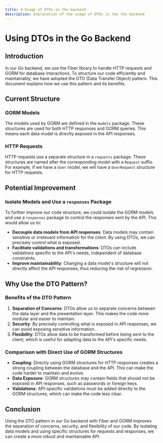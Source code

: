 ```yaml
---
title: 4-Usage of DTOs in the backend
description: Explanation of the usage of DTOs in the the backend 
---
```


# Using DTOs in the Go Backend

## Introduction

In our Go backend, we use the Fiber library to handle HTTP requests and GORM for database interactions. To structure our code efficiently and maintainably, we have adopted the DTO (Data Transfer Object) pattern. This document explains how we use this pattern and its benefits.

## Current Structure

### GORM Models

The models used by GORM are defined in the `models` package. These structures are used for both HTTP responses and GORM queries. This means each data model is directly exposed in the API responses.

### HTTP Requests

HTTP requests use a separate structure in a `requests` package. These structures are named after the corresponding model with a `Request` suffix. For example, if we have a `User` model, we will have a `UserRequest` structure for HTTP requests.

## Potential Improvement

### Isolate Models and Use a `responses` Package

To further improve our code structure, we could isolate the GORM models and use a `responses` package to control the responses sent by the API. This would allow us to:

- **Decouple data models from API responses**: Data models may contain sensitive or irrelevant information for the client. By using DTOs, we can precisely control what is exposed.
- **Facilitate validations and transformations**: DTOs can include validations specific to the API's needs, independent of database constraints.
- **Improve maintainability**: Changing a data model's structure will not directly affect the API responses, thus reducing the risk of regression.

## Why Use the DTO Pattern?

### Benefits of the DTO Pattern

1. **Separation of Concerns**: DTOs allow us to separate concerns between the data layer and the presentation layer. This makes the code more modular and easier to maintain.
2. **Security**: By precisely controlling what is exposed in API responses, we can avoid exposing sensitive information.
3. **Flexibility**: DTOs allow data to be transformed before being sent to the client, which is useful for adapting data to the API's specific needs.

### Comparison with Direct Use of GORM Structures

- **Coupling**: Directly using GORM structures for HTTP responses creates a strong coupling between the database and the API. This can make the code harder to maintain and evolve.
- **Data Exposure**: GORM structures may contain fields that should not be exposed in API responses, such as passwords or foreign keys.
- **Validations**: API-specific validations must be added directly to the GORM structures, which can make the code less clear.

## Conclusion

Using the DTO pattern in our Go backend with Fiber and GORM improves the separation of concerns, security, and flexibility of our code. By isolating data models and using specific structures for requests and responses, we can create a more robust and maintainable API.
